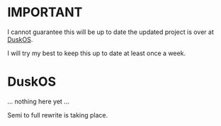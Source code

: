 # IMPORTANT #
I cannot guarantee this will be up to date the updated project is over at [DuskOS](https://bitbucket.org/nerdhubtech/duskos/src/Dev2022/).

I will try my best to keep this up to date at least once a week.

# DuskOS #

... nothing here yet ...

Semi to full rewrite is taking place.
